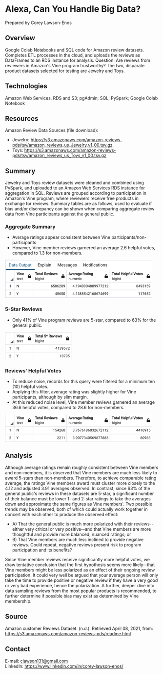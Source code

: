 # Alexa, Can You Handle Big Data?

Prepared by Corey Lawson-Enos

## Overview
Google Colab Notebooks and SQL code for Amazon review datasets. Completes ETL processes in the cloud, and uploads the reviews as DataFrames to an RDS instance for analysis. Question: Are reviews from reviewers in Amazon's Vine program trustworthy? The two, disparate product datasets selected for testing are Jewelry and Toys.

## Technologies
Amazon Web Services, RDS and S3; pgAdmin; SQL; PySpark; Google Colab Notebook

## Resources
Amazon Review Data Sources (file download):
   - Jewelry: https://s3.amazonaws.com/amazon-reviews-pds/tsv/amazon_reviews_us_Jewelry_v1_00.tsv.gz
   - Toys: https://s3.amazonaws.com/amazon-reviews-pds/tsv/amazon_reviews_us_Toys_v1_00.tsv.gz

## Summary
Jewelry and Toys review datasets were cleaned and combined using PySpark, and uploaded to an Amazon Web Services RDS instance for aggregation in SQL. Reviews are grouped according to participation in Amazon's Vine program, where reviewers receive free products in exchange for reviews. Summary tables are as follows, used to evaluate if bias and/or discrepancy can be shown when comparing aggregate review data from Vine participants against the general public. 

### Aggregate Summary
* Average ratings appear consistent between Vine participants/non-participants.
* However, Vine member reviews garnered an average 2.6 helpful votes, compared to 1.3 for non-members.

![General Summary](Images/review_summary.png)

### 5-Star Reviews
* Only 41% of Vine program reviews are 5-star, compared to 63% for the general public.

![5-Star Summary](Images/five_star_summary.png)

### Reviews' Helpful Votes
* To reduce noise, records for this query were filtered for a minimum ten (10) helpful votes.
* Applying this filter, average rating was slightly higher for Vine participants, although by slim margin.
* At this reduced noise level, Vine member reviews garnered an average 36.6 helpful votes, compared to 28.6 for non-members.

![Helpful Votes Summary](Images/helpful_summary.png)

## Analysis
Although average ratings remain roughly consistent between Vine members and non-members, it is observed that Vine members are much less likely to award 5-stars than non-members. Therefore, to achieve comparable rating average, the ratings Vine members award must cluster more closely to the 4.12 and adjusted 3.91 averages observed. In contrast, since 63% of the general public's reviews in these datasets are 5-star, a significant number of their balance must be lower 1- and 2-star ratings to take the averages down and approximate the same figures as Vine members'. Two possible trends may be observed, both of which could actually work together in concert with each other to produce the observed effect:

* A) That the general public is much more polarized with their reviews--either very critical or very positive--and that Vine members are more thoughtful and provide more balanced, nuanced ratings; or
* B) That Vine members are much less inclined to provide negative reviews. Could repeat, negative reviews present risk to program participation and its benefits?

Since Vine member reviews receive significantly more helpful votes, we draw tentative conclusion that the first hypothesis seems more likely--that Vine members might be less polarized as an effect of their ongoing review participation. It could very well be argued that your average person will only take the time to provide positive or negative review if they have a very good or very bad experience, hence the polarization. A further, deeper dive into data sampling reviews from the most popular products is recommended, to further determine if possible bias may exist as determined by Vine membership.

## Source

Amazon customer Reviews Dataset. (n.d.). Retrieved April 08, 2021, from: https://s3.amazonaws.com/amazon-reviews-pds/readme.html

## Contact
E-mail: clawson131@gmail.com<br>
LinkedIn: https://www.linkedin.com/in/corey-lawson-enos/
